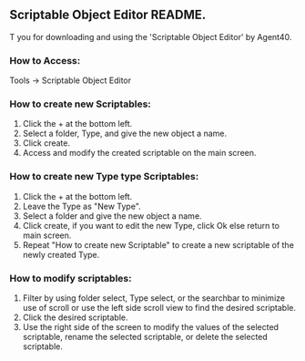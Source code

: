 ## Scriptable Object Editor README.
T you for downloading and using the 'Scriptable Object Editor' by Agent40.

### How to Access:
Tools -> Scriptable Object Editor 

### How to create new Scriptables:
1. Click the + at the bottom left.
2. Select a folder, Type, and give the new object a name.
3. Click create.
4. Access and modify the created scriptable on the main screen.

### How to create new Type type Scriptables:
1. Click the + at the bottom left.
2. Leave the Type as "New Type".
3. Select a folder and give the new object a name.
4. Click create, if you want to edit the new Type, click Ok else return to main screen.
5. Repeat "How to create new Scriptable" to create a new scriptable of the newly created Type.

### How to modify scriptables:
1. Filter by using folder select, Type select, or the searchbar to minimize use of scroll or use the left side scroll view to find the desired scriptable.
2. Click the desired scriptable.
3. Use the right side of the screen to modify the values of the selected scriptable, rename the selected scriptable, or delete the selected scriptable.